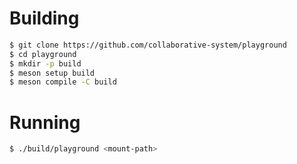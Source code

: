 # Building
```bash
$ git clone https://github.com/collaborative-system/playground
$ cd playground
$ mkdir -p build
$ meson setup build
$ meson compile -C build 
```

# Running
```bash
$ ./build/playground <mount-path>
```
